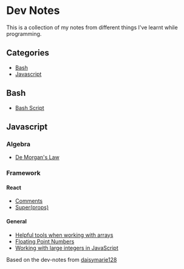 # Dev Notes
This is a collection of my notes from different things I've learnt while programming.

## Categories
- [Bash](#bash)
- [Javascript](#javascript)


## Bash
- [Bash Script](bash/bash_script.md)

## Javascript
### Algebra
- [De Morgan's Law](js/algebra/de-morgans-laws.md)

### Framework
#### React
- [Comments](js/framework/react/comments.md)
- [Super(props)](js/framework/react/super_props.md)


#### General
- [Helpful tools when working with arrays](js/general/arrays.md)
- [Floating Point Numbers](js/general/floating_numbers.md)
- [Working with large integers in JavaScript](js/general/large_integers.md)

Based on the dev-notes from [daisymarie128](https://github.com/daisymarie128/dev-notes)
